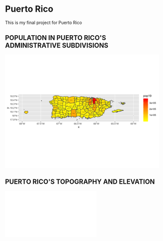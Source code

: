 # Puerto Rico

This is my final project for Puerto Rico

## POPULATION IN PUERTO RICO'S ADMINISTRATIVE SUBDIVISIONS
![](puert_pop19.png)

## PUERTO RICO'S TOPOGRAPHY AND ELEVATION
![](puert_map_contour.png.pdf)

